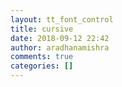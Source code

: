 ```yaml
---
layout: tt_font_control
title: cursive
date: 2018-09-12 22:42
author: aradhanamishra
comments: true
categories: []
---
```


